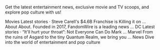 Get the latest entertainment news, exclusive movie and TV scoops, and explore pop culture with us!

Movies
Latest stories · Steve Carell's $4.6B Franchise is Killing it on ...
About
About. Founded in 2017, FandomWire is a leading news ...
DC
Latest stories · “It'll hurt your throat”: Not Everyone Can Do Mark ...
Marvel
From the ruins of Asgard to the tiny Quantum Realm, we bring you ...
News
Dive into the world of entertainment and pop culture

